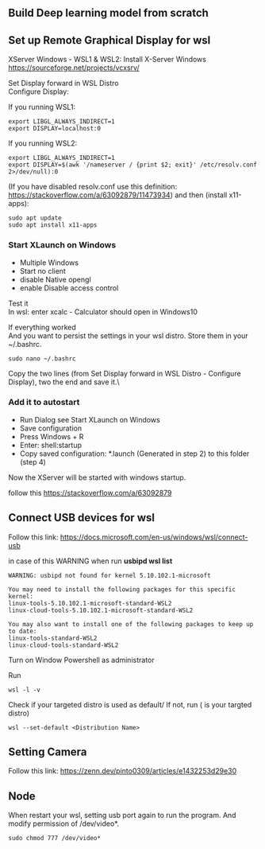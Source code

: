 ## Build Deep learning model from scratch

## Set up Remote Graphical Display for wsl
XServer Windows - WSL1 & WSL2:
Install X-Server Windows
https://sourceforge.net/projects/vcxsrv/

Set Display forward in WSL Distro\
Configure Display:

If you running WSL1:
```shell script
export LIBGL_ALWAYS_INDIRECT=1
export DISPLAY=localhost:0
```
If you running WSL2:
```shell script
export LIBGL_ALWAYS_INDIRECT=1
export DISPLAY=$(awk '/nameserver / {print $2; exit}' /etc/resolv.conf 2>/dev/null):0
```
(If you have disabled resolv.conf use this definition: https://stackoverflow.com/a/63092879/11473934)
and then (install x11-apps):

```shell script
sudo apt update
sudo apt install x11-apps
```
### Start XLaunch on Windows
* Multiple Windows
* Start no client
* disable Native opengl
* enable Disable access control

Test it\
In wsl: enter xcalc - Calculator should open in Windows10

If everything worked\
And you want to persist the settings in your wsl distro. Store them in your ~/.bashrc.

```shell script
sudo nano ~/.bashrc
```

Copy the two lines (from Set Display forward in WSL Distro - Configure Display), two the end and save it.\

### Add it to autostart
* Run Dialog see Start XLaunch on Windows
* Save configuration
* Press Windows + R
* Enter: shell:startup
* Copy saved configuration: *.launch (Generated in step 2) to this folder (step 4)

Now the XServer will be started with windows startup.

follow this https://stackoverflow.com/a/63092879

## Connect USB devices for wsl
Follow this link: https://docs.microsoft.com/en-us/windows/wsl/connect-usb

in case of this WARNING when run **usbipd wsl list**
```shell script
WARNING: usbipd not found for kernel 5.10.102.1-microsoft

You may need to install the following packages for this specific kernel:
linux-tools-5.10.102.1-microsoft-standard-WSL2
linux-cloud-tools-5.10.102.1-microsoft-standard-WSL2

You may also want to install one of the following packages to keep up to date:
linux-tools-standard-WSL2
linux-cloud-tools-standard-WSL2
```

Turn on Window Powershell as administrator

Run
``` shell script
wsl -l -v
```

Check if your targeted distro is used as default/
If not, run (<Distribution Name> is your targted distro)
``` shell script
wsl --set-default <Distribution Name>
```
## Setting Camera
Follow this link: https://zenn.dev/pinto0309/articles/e1432253d29e30

## Node
When restart your wsl, setting usb port again to run the program. And modify permission of /dev/video*.

``` shell script
sudo chmod 777 /dev/video*
```